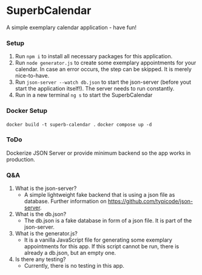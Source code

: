# SuperbCalendar

A simple exemplary calendar application - have fun!

### Setup

1. Run `npm i` to install all necessary packages for this application.
2. Run `node generator.js` to create some exemplary appointments for your calendar. In case an error occurs, the step can be skipped. It is merely nice-to-have.
3. Run `json-server --watch db.json` to start the json-server (before yout start the application itself!). The server needs to run constantly.
4. Run in a new terminal `ng s` to start the SuperbCalendar

### Docker Setup
`docker build -t superb-calendar .`
`docker compose up -d`

### ToDo
Dockerize JSON Server or provide minimum backend so the app works in production.

### Q&A

1. What is the json-server?
   - A simple lightweight fake backend that is using a json file as database. Further information on https://github.com/typicode/json-server.
2. What is the db.json?
   - The db.json is a fake database in form of a json file. It is part of the json-server.
3. What is the generator.js?
   - It is a vanilla JavaScript file for generating some exemplary appointments for this app. If this script cannot be run, there is already a db.json, but an empty one.
4. Is there any testing?
   - Currently, there is no testing in this app.
